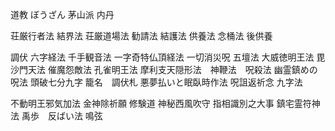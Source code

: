 道教
ぼうざん
茅山派
内丹

荘厳行者法
結界法
荘厳道場法
勧請法
結護法
供養法
念桶法
後供養

調伏
六字経法
千手観音法
一字奇特仏頂経法
一切消災呪
五壇法
大威徳明王法
毘沙門天法
催魔怨敵法
孔雀明王法
摩利支天隠形法　神鞭法　呪殺法
幽霊鎮めの呪法
頭破七分九字
籠名　調伏札
悪夢払いと眠臥時作法
呪詛返祈念
九字法

不動明王邪気加法
金神除祈願
修験道 神秘西風吹守
指相識別之大事
鎮宅霊符神法
禹歩　反ばい法
鳴弦









